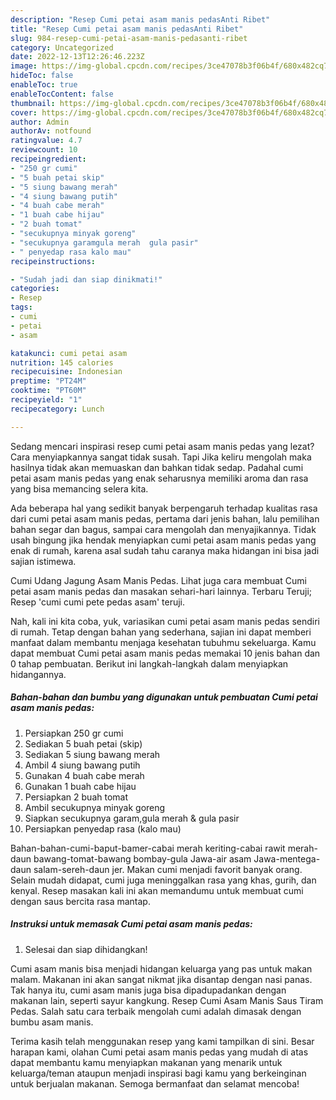 ```yaml
---
description: "Resep Cumi petai asam manis pedasAnti Ribet"
title: "Resep Cumi petai asam manis pedasAnti Ribet"
slug: 984-resep-cumi-petai-asam-manis-pedasanti-ribet
category: Uncategorized
date: 2022-12-13T12:26:46.223Z
image: https://img-global.cpcdn.com/recipes/3ce47078b3f06b4f/680x482cq70/cumi-petai-asam-manis-pedas-foto-resep-utama.jpg
hideToc: false
enableToc: true
enableTocContent: false
thumbnail: https://img-global.cpcdn.com/recipes/3ce47078b3f06b4f/680x482cq70/cumi-petai-asam-manis-pedas-foto-resep-utama.jpg
cover: https://img-global.cpcdn.com/recipes/3ce47078b3f06b4f/680x482cq70/cumi-petai-asam-manis-pedas-foto-resep-utama.jpg
author: Admin
authorAv: notfound
ratingvalue: 4.7
reviewcount: 10
recipeingredient:
- "250 gr cumi"
- "5 buah petai skip"
- "5 siung bawang merah"
- "4 siung bawang putih"
- "4 buah cabe merah"
- "1 buah cabe hijau"
- "2 buah tomat"
- "secukupnya minyak goreng"
- "secukupnya garamgula merah  gula pasir"
- " penyedap rasa kalo mau"
recipeinstructions:

- "Sudah jadi dan siap dinikmati!"
categories:
- Resep
tags:
- cumi
- petai
- asam

katakunci: cumi petai asam 
nutrition: 145 calories
recipecuisine: Indonesian
preptime: "PT24M"
cooktime: "PT60M"
recipeyield: "1"
recipecategory: Lunch

---
```



Sedang mencari inspirasi resep cumi petai asam manis pedas yang lezat? Cara menyiapkannya sangat tidak susah. Tapi Jika keliru mengolah maka hasilnya tidak akan memuaskan dan bahkan tidak sedap. Padahal cumi petai asam manis pedas yang enak seharusnya memiliki aroma dan rasa yang bisa memancing selera kita.


Ada beberapa hal yang sedikit banyak berpengaruh terhadap kualitas rasa dari cumi petai asam manis pedas, pertama dari jenis bahan, lalu pemilihan bahan segar dan bagus, sampai cara mengolah dan menyajikannya. Tidak usah bingung jika hendak menyiapkan cumi petai asam manis pedas yang enak di rumah, karena asal sudah tahu caranya maka hidangan ini bisa jadi sajian istimewa.

Cumi Udang Jagung Asam Manis Pedas. Lihat juga cara membuat Cumi petai asam manis pedas dan masakan sehari-hari lainnya. Terbaru Teruji; Resep &#39;cumi cumi pete pedas asam&#39; teruji.


Nah, kali ini kita coba, yuk, variasikan cumi petai asam manis pedas sendiri di rumah. Tetap dengan bahan yang sederhana, sajian ini dapat memberi manfaat dalam membantu menjaga kesehatan tubuhmu sekeluarga. Kamu dapat membuat Cumi petai asam manis pedas memakai 10 jenis bahan dan 0 tahap pembuatan. Berikut ini langkah-langkah dalam menyiapkan hidangannya.

<!--inarticleads1-->

##### Bahan-bahan dan bumbu yang digunakan untuk pembuatan Cumi petai asam manis pedas:

1. Persiapkan 250 gr cumi
1. Sediakan 5 buah petai (skip)
1. Sediakan 5 siung bawang merah
1. Ambil 4 siung bawang putih
1. Gunakan 4 buah cabe merah
1. Gunakan 1 buah cabe hijau
1. Persiapkan 2 buah tomat
1. Ambil secukupnya minyak goreng
1. Siapkan secukupnya garam,gula merah &amp; gula pasir
1. Persiapkan  penyedap rasa (kalo mau)


Bahan-bahan-cumi-baput-bamer-cabai merah keriting-cabai rawit merah-daun bawang-tomat-bawang bombay-gula Jawa-air asam Jawa-mentega-daun salam-sereh-daun jer. Makan cumi menjadi favorit banyak orang. Selain mudah didapat, cumi juga meninggalkan rasa yang khas, gurih, dan kenyal. Resep masakan kali ini akan memandumu untuk membuat cumi dengan saus bercita rasa mantap. 

<!--inarticleads2-->

##### Instruksi untuk memasak Cumi petai asam manis pedas:


1. Selesai dan siap dihidangkan!

Cumi asam manis bisa menjadi hidangan keluarga yang pas untuk makan malam. Makanan ini akan sangat nikmat jika disantap dengan nasi panas. Tak hanya itu, cumi asam manis juga bisa dipadupadankan dengan makanan lain, seperti sayur kangkung. Resep Cumi Asam Manis Saus Tiram Pedas. Salah satu cara terbaik mengolah cumi adalah dimasak dengan bumbu asam manis. 

Terima kasih telah menggunakan resep yang kami tampilkan di sini. Besar harapan kami, olahan Cumi petai asam manis pedas yang mudah di atas dapat membantu kamu menyiapkan makanan yang menarik untuk keluarga/teman ataupun menjadi inspirasi bagi kamu yang berkeinginan untuk berjualan makanan. Semoga bermanfaat dan selamat mencoba!
